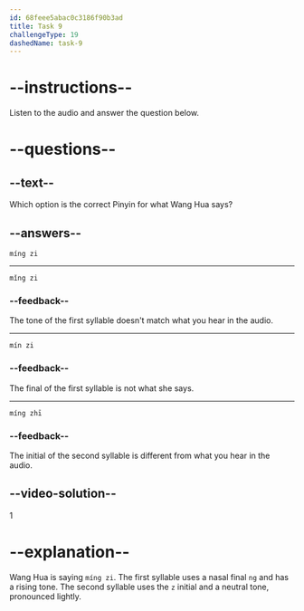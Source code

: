 ```yaml
---
id: 68feee5abac0c3186f90b3ad
title: Task 9
challengeType: 19
dashedName: task-9
---
```


<!-- (Audio) Wang Hua: 名字 (míng zi) -->

# --instructions--

Listen to the audio and answer the question below.

# --questions--

## --text--

Which option is the correct Pinyin for what Wang Hua says?

## --answers--

`míng zi`

---

`mǐng zi`

### --feedback--

The tone of the first syllable doesn't match what you hear in the audio.

---

`mín zi`

### --feedback--

The final of the first syllable is not what she says.

---

`míng zhī`

### --feedback--

The initial of the second syllable is different from what you hear in the audio.

## --video-solution--

1

# --explanation--

Wang Hua is saying `míng zi`. The first syllable uses a nasal final `ng` and has a rising tone. The second syllable uses the `z` initial and a neutral tone, pronounced lightly.
